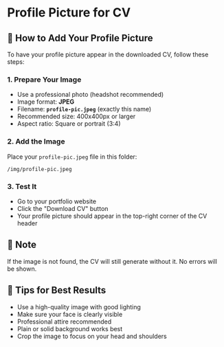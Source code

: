 # Profile Picture for CV

## 📸 How to Add Your Profile Picture

To have your profile picture appear in the downloaded CV, follow these steps:

### 1. Prepare Your Image
- Use a professional photo (headshot recommended)
- Image format: **JPEG** 
- Filename: **`profile-pic.jpeg`** (exactly this name)
- Recommended size: 400x400px or larger
- Aspect ratio: Square or portrait (3:4)

### 2. Add the Image
Place your `profile-pic.jpeg` file in this folder:
```
/img/profile-pic.jpeg
```

### 3. Test It
- Go to your portfolio website
- Click the "Download CV" button
- Your profile picture should appear in the top-right corner of the CV header

## 📝 Note
If the image is not found, the CV will still generate without it. No errors will be shown.

## 🎨 Tips for Best Results
- Use a high-quality image with good lighting
- Make sure your face is clearly visible
- Professional attire recommended
- Plain or solid background works best
- Crop the image to focus on your head and shoulders

